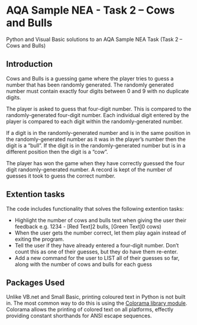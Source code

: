 # AQA Sample NEA - Task 2 – Cows and Bulls
Python and Visual Basic solutions to an AQA Sample NEA Task (Task 2 – Cows and Bulls)

## Introduction
Cows and Bulls is a guessing game where the player tries to guess a number that has been randomly generated. The randomly generated number must contain exactly four digits between 0 and 9 with no duplicate digits.

The player is asked to guess that four-digit number. This is compared to the randomly-generated four-digit number. Each individual digit entered by the player is compared to each digit within the randomly-generated number. 

If a digit is in the randomly-generated number and is in the same position in the randomly-generated number as it was in the player’s number then the digit is a “bull”. If the digit is in the randomly-generated number but is in a different position then the digit is a “cow”.

The player has won the game when they have correctly guessed the four digit randomly-generated number. A record is kept of the number of guesses it took to guess the correct number.

## Extention tasks
The code includes functionality that solves the following extention tasks:
* Highlight the number of cows and bulls text when giving the user their feedback e.g. 1234 - [Red Text]2 bulls, [Green Text]0 cows)
* When the user gets the number correct, let them play again instead of exiting the program.
* Tell the user if they have already entered a four-digit number.  Don’t count this as one of their guesses, but they do have them re-enter.
* Add a new command for the user to LIST all of their guesses so far, along with the number of cows and bulls for each guess

## Packages Used
Unlike VB.net and Small Basic, printing coloured text in Python is not built in.  The most common way to do this is using the [Colorama library module](https://pypi.org/project/colorama/).  Colorama allows the printing of colored text on all platforms, effectly providing constant shorthands for ANSI escape sequences.

